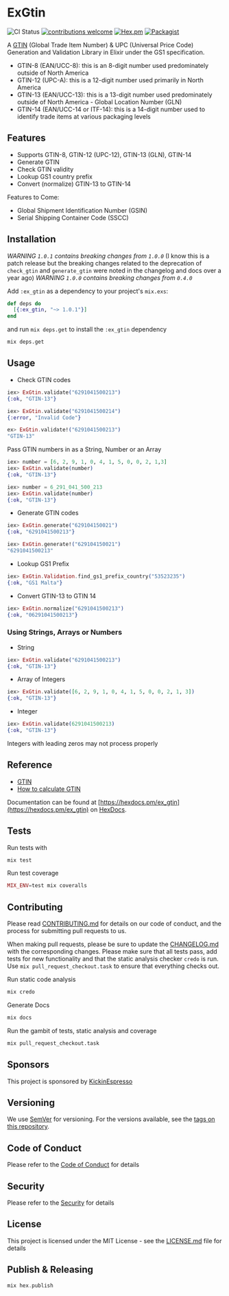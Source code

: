 # ExGtin

![CI Status](https://github.com/kickinespresso/ex_gtin/actions/workflows/elixir.yml/badge.svg)
[![contributions welcome](https://img.shields.io/badge/contributions-welcome-brightgreen.svg?style=flat)](https://github.com/dwyl/esta/issues)
[![Hex.pm](https://img.shields.io/hexpm/v/plug.svg)](https://www.hex.pm/packages/ex_gtin)
[![Packagist](https://img.shields.io/packagist/l/doctrine/orm.svg)](LICENSE.md)

A [GTIN](https://www.gtin.info/) (Global Trade Item Number) & UPC (Universal Price Code) Generation and  Validation Library in Elixir under the GS1 specification.

- GTIN-8 (EAN/UCC-8): this is an 8-digit number used predominately outside of North America
- GTIN-12 (UPC-A): this is a 12-digit number used primarily in North America
- GTIN-13 (EAN/UCC-13): this is a 13-digit number used predominately outside of North America - Global Location Number (GLN)
- GTIN-14 (EAN/UCC-14 or ITF-14): this is a 14-digit number used to identify trade items at various packaging levels

## Features

- Supports GTIN-8, GTIN-12 (UPC-12), GTIN-13 (GLN), GTIN-14
- Generate GTIN
- Check GTIN validity
- Lookup GS1 country prefix
- Convert (normalize) GTIN-13 to GTIN-14

Features to Come:

- Global Shipment Identification Number (GSIN)
- Serial Shipping Container Code (SSCC)

## Installation

*WARNING `1.0.1` contains breaking changes from `1.0.0`* (I know this is a patch release but the breaking changes related to the deprecation of `check_gtin` and `generate_gtin` were noted in the changelog and docs over a year ago)
*WARNING `1.0.0` contains breaking changes from `0.4.0`*

Add `:ex_gtin` as a dependency to your project's `mix.exs`:

```elixir
def deps do
  [{:ex_gtin, "~> 1.0.1"}]
end
```

and run `mix deps.get` to install the `:ex_gtin` dependency

```bash
mix deps.get
```

## Usage

- Check GTIN codes

```elixir
iex> ExGtin.validate("6291041500213")
{:ok, "GTIN-13"}

iex> ExGtin.validate("6291041500214")
{:error, "Invalid Code"}

ex> ExGtin.validate!("6291041500213")
"GTIN-13"
```

Pass GTIN numbers in as a String, Number or an Array

```elixir
iex> number = [6, 2, 9, 1, 0, 4, 1, 5, 0, 0, 2, 1,3]
iex> ExGtin.validate(number)
{:ok, "GTIN-13"}

iex> number = 6_291_041_500_213
iex> ExGtin.validate(number)
{:ok, "GTIN-13"}
```

- Generate GTIN codes

```elixir
iex> ExGtin.generate("629104150021")
{:ok, "6291041500213"}

iex> ExGtin.generate!("629104150021")
"6291041500213"
```

- Lookup GS1 Prefix

```elixir
iex> ExGtin.Validation.find_gs1_prefix_country("53523235")
{:ok, "GS1 Malta"}
```

- Convert GTIN-13 to GTIN 14

```elixir
iex> ExGtin.normalize("6291041500213")
{:ok, "06291041500213"}
```

### Using Strings, Arrays or Numbers

- String

```elixir
iex> ExGtin.validate("6291041500213")
{:ok, "GTIN-13"}
```

- Array of Integers

```elixir
iex> ExGtin.validate([6, 2, 9, 1, 0, 4, 1, 5, 0, 0, 2, 1, 3])
{:ok, "GTIN-13"}
```

- Integer

```elixir
iex> ExGtin.validate(6291041500213)
{:ok, "GTIN-13"}
```

Integers with leading zeros may not process properly

## Reference

- [GTIN](https://www.gs1.org)
- [How to calculate GTIN](https://www.gs1.org/how-calculate-check-digit-manually)

Documentation can be found at [https://hexdocs.pm/ex_gtin](https://hexdocs.pm/ex_gtin) on [HexDocs](https://hexdocs.pm).

## Tests

Run tests with

```elixir
mix test
```

Run test coverage

```elixir
MIX_ENV=test mix coveralls
```

## Contributing

Please read [CONTRIBUTING.md](CONTRIBUTING.md) for details on our code of conduct, and the process for submitting pull requests to us.

When making pull requests, please be sure to update the [CHANGELOG.md](CHANGELOG.md) with the corresponding changes. Please make sure that all tests pass, add tests for new functionality and that the static analysis checker `credo` is run. Use `mix pull_request_checkout.task` to ensure that everything checks out.

Run static code analysis

```bash
mix credo
```

Generate Docs

```bash
mix docs
```

Run the gambit of tests, static analysis and coverage

```bash
mix pull_request_checkout.task
```

## Sponsors

This project is sponsored by [KickinEspresso](https://kickinespresso.com/?utm_source=github&utm_medium=sponsor&utm_campaign=opensource)

## Versioning

We use [SemVer](http://semver.org/) for versioning. For the versions available, see the [tags on this repository](https://github.com/kickinespresso/ex_gtin/tags).

## Code of Conduct

Please refer to the [Code of Conduct](CODE_OF_CONDUCT.md) for details

## Security

Please refer to the [Security](SECURITY.md) for details

## License

This project is licensed under the MIT License - see the [LICENSE.md](LICENSE.md) file for details

## Publish & Releasing

```elixir
mix hex.publish
```
